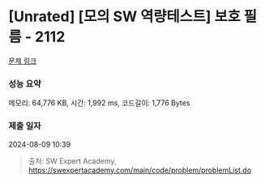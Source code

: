 # [Unrated] [모의 SW 역량테스트] 보호 필름 - 2112 

[문제 링크](https://swexpertacademy.com/main/code/problem/problemDetail.do?contestProbId=AV5V1SYKAaUDFAWu) 

### 성능 요약

메모리: 64,776 KB, 시간: 1,992 ms, 코드길이: 1,776 Bytes

### 제출 일자

2024-08-09 10:39



> 출처: SW Expert Academy, https://swexpertacademy.com/main/code/problem/problemList.do